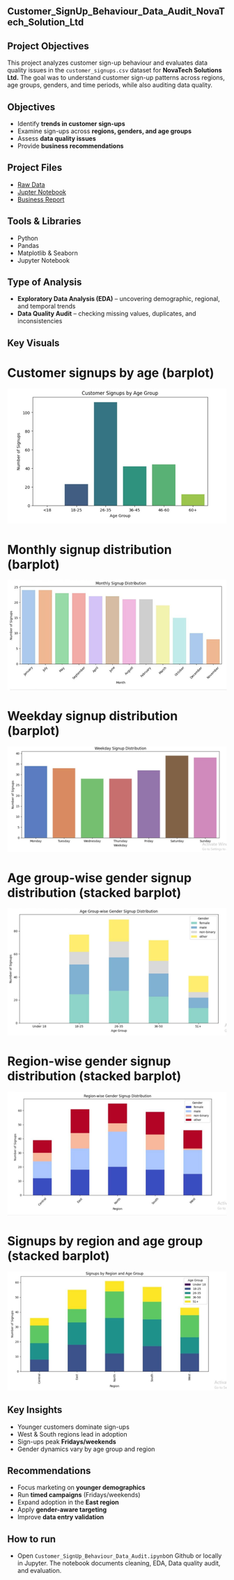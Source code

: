 ## Customer_SignUp_Behaviour_Data_Audit_NovaTech_Solution_Ltd

## Project Objectives
This project analyzes customer sign-up behaviour and evaluates data quality issues in the `customer_signups.csv` dataset for **NovaTech Solutions Ltd.** The goal was to understand customer sign-up patterns across regions, age groups, genders, and time periods, while also auditing data quality.

## Objectives
- Identify **trends in customer sign-ups**
- Examine sign-ups across **regions, genders, and age groups**
- Assess **data quality issues**
- Provide **business recommendations**

## Project Files
- [Raw Data](customer_signups.csv)
- [Jupter Notebook](Customer_SignUp_Behaviour_Data_Audit.ipynb)
- [Business Report](./NovaTech_Solutions_Customer_SignUp_Data_Audit.pdf)

## Tools & Libraries
- Python
- Pandas
- Matplotlib & Seaborn
- Jupyter Notebook

## Type of Analysis
- **Exploratory Data Analysis (EDA)** – uncovering demographic, regional, and temporal trends
- **Data Quality Audit** – checking missing values, duplicates, and inconsistencies

## Key Visuals
# Customer signups by age (barplot) 
![Customer signups by age](visuals/customer_signups_by_age_barplot.jpeg)

# Monthly signup distribution (barplot)
![Monthly signup distribution](visuals/monthly_signup_distribution_barplot.jpeg)

# Weekday signup distribution (barplot)  
![Weekday signup distribution](visuals/weekday_signup_distribution_barplot.jpeg)

# Age group-wise gender signup distribution (stacked barplot)
![Age group-wise gender signup distribution](visuals/age_group_wise_gender_signup_distribution_stackedbar.jpeg)

# Region-wise gender signup distribution (stacked barplot)
![Region-wise gender signup distribution](visuals/region_wise_gender_signup_distribution_stackedbar.jpeg)

# Signups by region and age group (stacked barplot) 
![Signups by region and age group](visuals/signups_by_region_and_agegroup_stackedbar.jpeg)

##  Key Insights
- Younger customers dominate sign-ups  
- West & South regions lead in adoption  
- Sign-ups peak **Fridays/weekends**  
- Gender dynamics vary by age group and region  

##  Recommendations
- Focus marketing on **younger demographics**  
- Run **timed campaigns** (Fridays/weekends)  
- Expand adoption in the **East region**  
- Apply **gender-aware targeting**  
- Improve **data entry validation**  

## How to run
-  Open `Customer_SignUp_Behaviour_Data_Audit.ipynb`on Github or locally in Jupyter. The notebook documents cleaning, EDA, Data quality audit, and evaluation.
